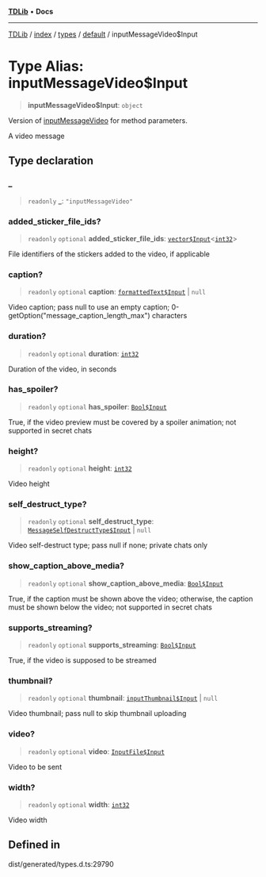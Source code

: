 [**TDLib**](../../../../../../README.md) • **Docs**

***

[TDLib](../../../../../../modules.md) / [index](../../../../../README.md) / [types](../../../README.md) / [default](../README.md) / inputMessageVideo$Input

# Type Alias: inputMessageVideo$Input

> **inputMessageVideo$Input**: `object`

Version of [inputMessageVideo](inputMessageVideo.md) for method parameters.

A video message

## Type declaration

### \_

> `readonly` **\_**: `"inputMessageVideo"`

### added\_sticker\_file\_ids?

> `readonly` `optional` **added\_sticker\_file\_ids**: [`vector$Input`](vector$Input.md)\<[`int32`](int32-1.md)\>

File identifiers of the stickers added to the video, if applicable

### caption?

> `readonly` `optional` **caption**: [`formattedText$Input`](formattedText$Input-1.md) \| `null`

Video caption; pass null to use an empty caption; 0-getOption("message_caption_length_max") characters

### duration?

> `readonly` `optional` **duration**: [`int32`](int32-1.md)

Duration of the video, in seconds

### has\_spoiler?

> `readonly` `optional` **has\_spoiler**: [`Bool$Input`](Bool$Input.md)

True, if the video preview must be covered by a spoiler animation; not supported in secret chats

### height?

> `readonly` `optional` **height**: [`int32`](int32-1.md)

Video height

### self\_destruct\_type?

> `readonly` `optional` **self\_destruct\_type**: [`MessageSelfDestructType$Input`](MessageSelfDestructType$Input.md) \| `null`

Video self-destruct type; pass null if none; private chats only

### show\_caption\_above\_media?

> `readonly` `optional` **show\_caption\_above\_media**: [`Bool$Input`](Bool$Input.md)

True, if the caption must be shown above the video; otherwise, the caption must be shown below the video; not supported in secret chats

### supports\_streaming?

> `readonly` `optional` **supports\_streaming**: [`Bool$Input`](Bool$Input.md)

True, if the video is supposed to be streamed

### thumbnail?

> `readonly` `optional` **thumbnail**: [`inputThumbnail$Input`](inputThumbnail$Input-1.md) \| `null`

Video thumbnail; pass null to skip thumbnail uploading

### video?

> `readonly` `optional` **video**: [`InputFile$Input`](InputFile$Input.md)

Video to be sent

### width?

> `readonly` `optional` **width**: [`int32`](int32-1.md)

Video width

## Defined in

dist/generated/types.d.ts:29790
